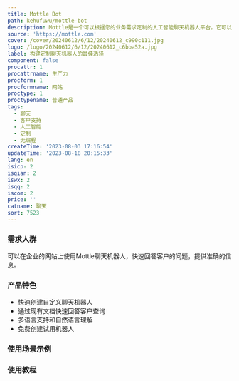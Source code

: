 ```yaml
---
title: Mottle Bot
path: kehufuwu/mottle-bot
description: Mottle是一个可以根据您的业务需求定制的人工智能聊天机器人平台。它可以优化客户支持，提高客户满意度，无需编程即可使用。只需用简单的语言编写指令。
source: 'https://mottle.com'
cover: /cover/20240612/6/12/20240612_c990c111.jpg
logo: /logo/20240612/6/12/20240612_c6bba52a.jpg
label: 构建定制聊天机器人的最佳选择
component: false
procattr: 1
procattrname: 生产力
procform: 1
procformname: 网站
proctype: 1
proctypename: 普通产品
tags:
  - 聊天
  - 客户支持
  - 人工智能
  - 定制
  - 无编程
createTime: '2023-08-03 17:16:54'
updateTime: '2023-08-18 20:15:33'
lang: en
isicp: 2
isqian: 2
iswx: 2
isqq: 2
iscom: 2
price: ''
catname: 聊天
sort: 7523
---
```




### 需求人群
可以在企业的网站上使用Mottle聊天机器人，快速回答客户的问题，提供准确的信息。

### 产品特色
- 快速创建自定义聊天机器人
- 通过现有文档快速回答客户查询
- 多语言支持和自然语言理解
- 免费创建试用机器人

### 使用场景示例


### 使用教程


  
